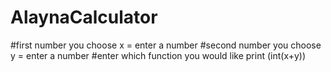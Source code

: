 # AlaynaCalculator
#first number you choose
x = enter a number
#second number you choose
y = enter a number
#enter which function you would like
print (int(x+y))
